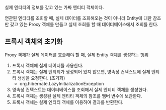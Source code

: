 실제 엔티티의 정보를 갖고 있는 가짜 엔티티 객체이다.

연관된 엔티티를 조회할 때, 실제 데이터를 조회해오는 것이 아니라 Entity에 대한 참조만 갖고 있는 Proxy 객체를 만들고 실제 조회를 할 때 데이터베이스에서 조회를 한다.

## 프록시 객체의 초기화
Proxy 객체가 실제 데이터를 호출해야 할 때, 실제 Entity 객체를 생성하는 행위

1. 프록시 객체에 실제 데이터를 사용한다.
2. 프록시 객체는 실제 엔티티가 생성되어 있지 않으면, 영속성 컨텍스트에 실제 엔티티 생성을 요청한다. (초기화)
    - org.hibernate.LazyInitializationException
3. 영속성 컨텍스트는 데이터베이스를 조회해서 실제 엔티티 객체를 생성한다.
4. 프록시 객체는 생성된 실제 엔티티 객체의 참조를 멤버 변수에 보관한다.
5. 프록시 객체는 실제 엔티티 객체를 이용하여 결과를 반환한다.